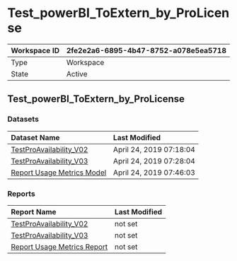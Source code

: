 



# Test_powerBI_ToExtern_by_ProLicense

|Workspace ID|2fe2e2a6-6895-4b47-8752-a078e5ea5718|
| :--- | :--- |
|Type|Workspace|
|State|Active|

## Test_powerBI_ToExtern_by_ProLicense

### Datasets

|Dataset Name|Last Modified|
| :--- | :--- |
|[TestProAvailability_V02](../Datasets/TestProAvailability_V02.md)|April 24, 2019 07:18:04|
|[TestProAvailability_V03](../Datasets/TestProAvailability_V03.md)|April 24, 2019 07:28:04|
|[Report Usage Metrics Model](../Datasets/Report-Usage-Metrics-Model.md)|April 24, 2019 07:46:03|

### Reports

|Report Name|Last Modified|
| :--- | :--- |
|[TestProAvailability_V02](../Reports/TestProAvailability_V02.md)|not set|
|[TestProAvailability_V03](../Reports/TestProAvailability_V03.md)|not set|
|[Report Usage Metrics Report](../Reports/Report-Usage-Metrics-Report.md)|not set|
